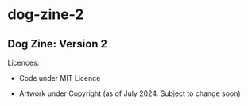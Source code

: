# dog-zine-2

## Dog Zine: Version 2

Licences:

- Code under MIT Licence

- Artwork under Copyright (as of July 2024. Subject to change soon)
